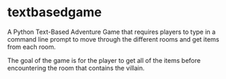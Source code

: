 # textbasedgame

A Python Text-Based Adventure Game that requires players to type in a command line prompt to move through the different rooms and get items from each room. 

The goal of the game is for the player to get all of the items before encountering the room that contains the villain.
